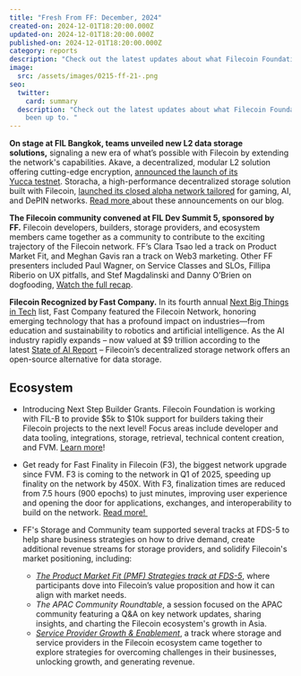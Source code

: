 ```yaml
---
title: "Fresh From FF: December, 2024"
created-on: 2024-12-01T18:20:00.000Z
updated-on: 2024-12-01T18:20:00.000Z
published-on: 2024-12-01T18:20:00.000Z
category: reports
description: "Check out the latest updates about what Filecoin Foundation has been up to. "
image:
  src: /assets/images/0215-ff-21-.png
seo:
  twitter:
    card: summary
  description: "Check out the latest updates about what Filecoin Foundation has
    been up to. "
---
```

**On stage at FIL Bangkok, teams unveiled new L2 data storage solutions,** signaling a new era of what’s possible with Filecoin by extending the network's capabilities. Akave, a decentralized, modular L2 solution offering cutting-edge encryption, [announced the launch of its Yucca testnet](https://www.akave.ai/blog/akave-secures-3-45-million-to-accelerate-on-chain-data-management). Storacha, a high-performance decentralized storage solution built with Filecoin, [launched its closed alpha network tailored](https://medium.com/@storacha/storachas-alpha-network-ignites-unleashing-decentralized-hot-storage-on-filecoin-bddad58bd1be) for gaming, AI, and DePIN networks. [Read more ](https://www.fil.org/blog/filecoin-ecosystem-teams-unveil-l2s)about these announcements on our blog. 

**The Filecoin community convened at FIL Dev Summit 5, sponsored by FF.** Filecoin developers, builders, storage providers, and ecosystem members came together as a community to contribute to the exciting trajectory of the Filecoin network. FF’s Clara Tsao led a track on Product Market Fit, and Meghan Gavis ran a track on Web3 marketing. Other FF presenters included Paul Wagner, on Service Classes and SLOs, Fillipa Riberio on UX pitfalls, and Stef Magdalinski and Danny O’Brien on dogfooding, [Watch the full recap](https://www.youtube.com/playlist?list=PL_0VrY55uV1__uv3uOvZ3L6exG9y10lSy). 

**Filecoin Recognized by Fast Company.** In its fourth annual [Next Big Things in Tech](https://www.fastcompany.com/next-big-things-in-tech/list) list, Fast Company featured the Filecoin Network, honoring emerging technology that has a profound impact on industries—from education and sustainability to robotics and artificial intelligence. As the AI industry rapidly expands – now valued at $9 trillion according to the latest [State of AI Report](https://www.stateof.ai/) – Filecoin’s decentralized storage network offers an open-source alternative for data storage.

## Ecosystem

* Introducing Next Step Builder Grants. Filecoin Foundation is working with FIL-B to provide $5k to $10k support for builders taking their Filecoin projects to the next level! Focus areas include developer and data tooling, integrations, storage, retrieval, technical content creation, and FVM. [Learn more](https://github.com/filecoin-project/devgrants/blob/master/Program%20Resources/Builder%20Next%20Step%20Grants.md)! 
* Get ready for Fast Finality in Filecoin (F3), the biggest network upgrade since FVM. F3 is coming to the network in Q1 of 2025, speeding up finality on the network by 450X. With F3, finalization times are reduced from 7.5 hours (900 epochs) to just minutes, improving user experience and opening the door for applications, exchanges, and interoperability to build on the network. [Read more! ](https://www.fil.org/blog/how-f3-is-transforming-the-filecoin-network)
* FF's Storage and Community team supported several tracks at FDS-5 to help share business strategies on how to drive demand, create additional revenue streams for storage providers, and solidify Filecoin's market positioning, including:

  * *[The Product Market Fit (PMF) Strategies track at FDS-5](https://youtube.com/playlist?list=PL_0VrY55uV1_1_yjpG2JWf9M0evZPpUsR&feature=shared)*, where participants dove into Filecoin’s value proposition and how it can align with market needs. 
  * *The APAC Community Roundtable*, a session focused on the APAC community featuring a Q&A on key network updates, sharing insights, and charting the Filecoin ecosystem's growth in Asia.
  * *[Service Provider Growth & Enablement](https://youtube.com/playlist?list=PL_0VrY55uV18rTa-VHr42DVTd0I23AhOL&feature=shared)*, a track where storage and service providers in the Filecoin ecosystem came together to explore strategies for overcoming challenges in their businesses, unlocking growth, and generating revenue.
